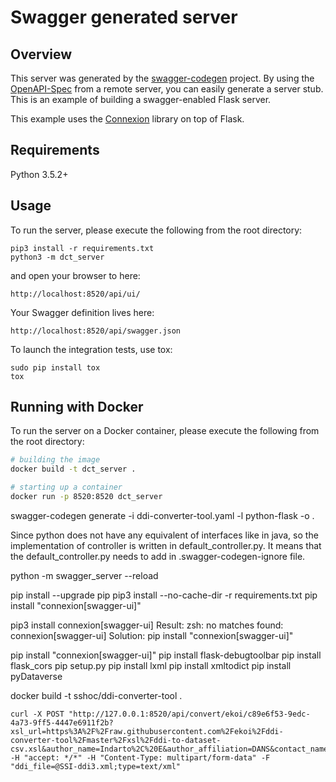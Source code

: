 # Swagger generated server

## Overview
This server was generated by the [swagger-codegen](https://github.com/swagger-api/swagger-codegen) project. By using the
[OpenAPI-Spec](https://github.com/swagger-api/swagger-core/wiki) from a remote server, you can easily generate a server stub.  This
is an example of building a swagger-enabled Flask server.

This example uses the [Connexion](https://github.com/zalando/connexion) library on top of Flask.

## Requirements
Python 3.5.2+

## Usage
To run the server, please execute the following from the root directory:

```
pip3 install -r requirements.txt
python3 -m dct_server
```

and open your browser to here:

```
http://localhost:8520/api/ui/
```

Your Swagger definition lives here:

```
http://localhost:8520/api/swagger.json
```

To launch the integration tests, use tox:
```
sudo pip install tox
tox
```

## Running with Docker

To run the server on a Docker container, please execute the following from the root directory:

```bash
# building the image
docker build -t dct_server .

# starting up a container
docker run -p 8520:8520 dct_server
```

swagger-codegen generate -i ddi-converter-tool.yaml -l python-flask  -o .

Since python does not have any equivalent of interfaces like in java, 
so the implementation of controller is written in default_controller.py.
It means that the default_controller.py needs to add in .swagger-codegen-ignore file.

python -m swagger_server --reload


pip install --upgrade pip
pip3 install --no-cache-dir -r requirements.txt
pip install "connexion[swagger-ui]"

pip3 install connexion[swagger-ui]
Result:
zsh: no matches found: connexion[swagger-ui]
Solution:
pip install "connexion[swagger-ui]"


pip install "connexion[swagger-ui]"
pip install flask-debugtoolbar
pip install flask_cors
pip setup.py
pip install lxml
pip install xmltodict
pip install pyDataverse


docker build -t sshoc/ddi-converter-tool .

```
curl -X POST "http://127.0.0.1:8520/api/convert/ekoi/c89e6f53-9edc-4a73-9ff5-4447e6911f2b?xsl_url=https%3A%2F%2Fraw.githubusercontent.com%2Fekoi%2Fddi-converter-tool%2Fmaster%2Fxsl%2Fddi-to-dataset-csv.xsl&author_name=Indarto%2C%20E&author_affiliation=DANS&contact_name=Indarto%2C%20Eko&contact_email=eko.indarto%40dans.knaw.nl&subject=Medicine%2C%20Health%20and%20Life%20Sciences" -H "accept: */*" -H "Content-Type: multipart/form-data" -F "ddi_file=@SSI-ddi3.xml;type=text/xml"
```

